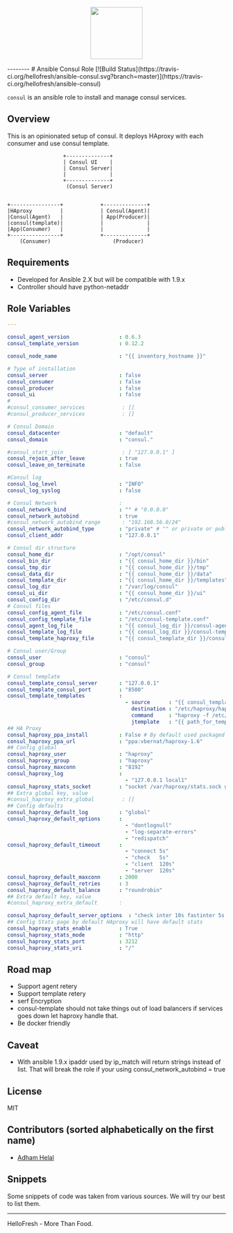 <p align="center">
  <a href="https://hellofresh.com">
    <img width="120" src="https://www.hellofresh.de/images/hellofresh/press/HelloFresh_Logo.png">
  </a>
</p>
--------
# Ansible Consul Role
[![Build Status](https://travis-ci.org/hellofresh/ansible-consul.svg?branch=master)](https://travis-ci.org/hellofresh/ansible-consul)

`consul` is an ansible role to install and manage consul services.


## Overview

This is an opinionated setup of consul. It deploys HAproxy with each consumer and use consul template.

```
                  +--------------+
                  | Consul UI    |
                  | Consul Server|
                  |              |
                  +--------------+
                   (Consul Server)


+----------------+            +--------------+
|HAproxy         |            | Consul(Agent)|
|Consul(Agent)   |            | App(Producer)|
|consul(template)|            |              |
|App(Consumer)   |            |              |
+----------------+            +--------------+
    (Consumer)                    (Producer)
```


Requirements
------------

 - Developed for Ansible 2.X but will be compatible with 1.9.x
 - Controller should have python-netaddr

Role Variables
--------------

```yaml
---

consul_agent_version                : 0.6.3
consul_template_version             : 0.12.2

consul_node_name                    : "{{ inventory_hostname }}"

# Type of installation
consul_server                       : false
consul_consumer                     : false
consul_producer                     : false
consul_ui                           : false
#
#consul_consumer_services            : []
#consul_producer_services            : []

# Consul Domain 
consul_datacenter                   : "default"
consul_domain                       : "consul."

#consul_start_join                   : [ "127.0.0.1" ]
consul_rejoin_after_leave           : true
consul_leave_on_terminate           : false

#Consul log
consul_log_level                    : "INFO"
consul_log_syslog                   : false

# Consul Network                    : 
consul_network_bind                 : "" # "0.0.0.0"
consul_network_autobind             : true
#consul_network_autobind_range       : "192.168.56.0/24"
consul_network_autobind_type        : "private" # "" or private or public
consul_client_addr                  : "127.0.0.1"

# Consul dir structure      
consul_home_dir                     : "/opt/consul"
consul_bin_dir                      : "{{ consul_home_dir }}/bin"
consul_tmp_dir                      : "{{ consul_home_dir }}/tmp"
consul_data_dir                     : "{{ consul_home_dir }}/data"
consul_template_dir                 : "{{ consul_home_dir }}/templates"
consul_log_dir                      : "/var/log/consul"
consul_ui_dir                       : "{{ consul_home_dir }}/ui"
consul_config_dir                   : "/etc/consul.d"
# Consul files
consul_config_agent_file            : "/etc/consul.conf"
consul_config_template_file         : "/etc/consul-template.conf"
consul_agent_log_file               : "{{ consul_log_dir }}/consul-agent.log"
consul_template_log_file            : "{{ consul_log_dir }}/consul-template.log"
consul_template_haproxy_file        : "{{ consul_template_dir }}/consul_template.cnf"

# Consul user/Group     
consul_user                         : "consul"
consul_group                        : "consul"

# Consul template
consul_template_consul_server       : "127.0.0.1"
consul_template_consul_port         : "8500"
consul_template_templates           :
                                      - source      : "{{ consul_template_haproxy_file }}"
                                        destination : "/etc/haproxy/haproxy.cfg"
                                        command     : "haproxy -f /etc/haproxy/haproxy.cfg -c && sudo service haproxy reload"
                                        jtemplate   : "{{ path_for_template }}haproxy.ctmp.j2"
## HA Proxy
consul_haproxy_ppa_install          : False # By default used packaged version of Haproxy
consul_haproxy_ppa_url              : "ppa:vbernat/haproxy-1.6"
## Config global        
consul_haproxy_user                 : "haproxy"
consul_haproxy_group                : "haproxy"
consul_haproxy_maxconn              : "8192"
consul_haproxy_log                  : 
                                      - "127.0.0.1 local1" 
consul_haproxy_stats_socket         : "socket /var/haproxy/stats.sock group {{ consul_group }} mode 660 level admin"
## Extra global key, value      
#consul_haproxy_extra_global         : []
## Config defaults
consul_haproxy_default_log          : "global"
consul_haproxy_default_options      : 
                                      - "dontlognull"
                                      - "log-separate-errors"
                                      - "redispatch"
consul_haproxy_default_timeout      :
                                      - "connect 5s"
                                      - "check   5s"
                                      - "client  120s"
                                      - "server  120s"
consul_haproxy_default_maxconn      : 2000
consul_haproxy_default_retries      : 3
consul_haproxy_default_balance      : "roundrobin"
## Extra default key, value   
#consul_haproxy_extra_default       : 

consul_haproxy_default_server_options  : "check inter 10s fastinter 5s downinter 8s rise 3 fall 2"
## Config Stats page by default HAproxy will have default stats
consul_haproxy_stats_enable         : True
consul_haproxy_stats_mode           : "http"
consul_haproxy_stats_port           : 3212
consul_haproxy_stats_uri            : "/"
```

Road map
-----
- Support agent retery
- Support template retery
- serf Encryption
- consul-template should not take things out of load balancers if services goes down let haproxy handle that.
- Be docker friendly 

Caveat
------
- With ansible 1.9.x ipaddr used by ip_match will return strings instead of list. That will break the role if your using consul_network_autobind = true

License
-------
MIT


Contributors (sorted alphabetically on the first name)
------------------
* [Adham Helal](https://github.com/ahelal)


Snippets 
-------
Some snippets of code was taken from various sources. We will try our best to list them.

--------


HelloFresh - More Than Food.

